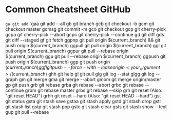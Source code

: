 # Common Cheatsheet GitHub

`ga	git add`
`gaa	git add --all
gb	git branch
gcb	git checkout -b
gcm	git checkout master
gcmsg	git commit -m
gco	git checkout
gcp	git cherry-pick
gcpa	git cherry-pick --abort
gcpc	git cherry-pick --continue
gd	git diff
gds	git diff --staged
gf	git fetch
ggpnp	git pull origin $(current_branch) && git push origin $(current_branch)
ggpull	git pull origin $(current_branch)
ggl	git pull origin $(current_branch)
ggpur	git pull --rebase origin $(current_branch)
ggu	git pull --rebase origin $(current_branch)
ggpush	git push origin $(current_branch)
ggp	git push origin $(current_branch)
ggfl	git push --force-with-lease origin <your_argument>/$(current_branch)
ghh	git help
gl	git pull
glg	git log --stat
glgg	git log --graph
gm	git merge
gma	git merge --abort
gmom	git merge origin/master
gp	git push
grb	git rebase
grba	git rebase --abort
grbc	git rebase --continue
grbm	git rebase master
grbs	git rebase --skip
grh	git reset (Also: "git reset HEAD")
grhh	git reset --hard (Also: "git reset HEAD --hard")
gst	git status
gsta	git stash save
gstaa	git stash apply
gstd	git stash drop
gstl	git stash list
gstp	git stash pop
gstc	git stash clear
gsts	git stash show --text
gup	git pull --rebase
